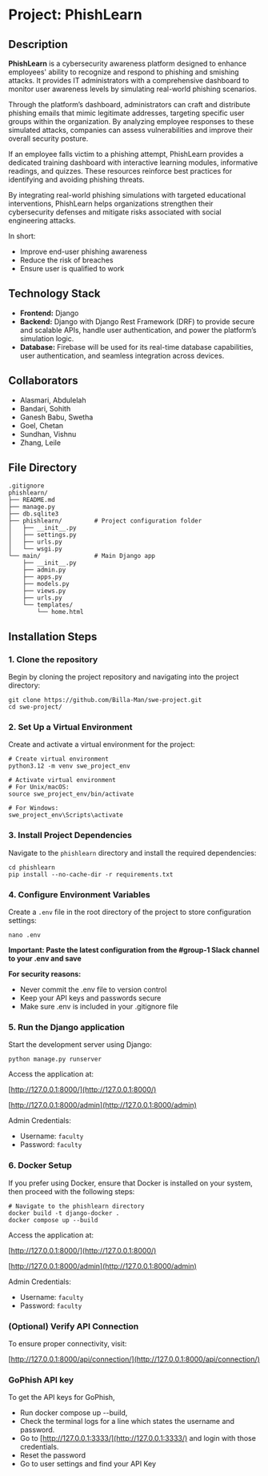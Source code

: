 # Project: PhishLearn
## Description
**PhishLearn** is a cybersecurity awareness platform designed to enhance employees' ability to recognize and respond to phishing and smishing attacks. It provides IT administrators with a comprehensive dashboard to monitor user awareness levels by simulating real-world phishing scenarios.

Through the platform’s dashboard, administrators can craft and distribute phishing emails that mimic legitimate addresses, targeting specific user groups within the organization. By analyzing employee responses to these simulated attacks, companies can assess vulnerabilities and improve their overall security posture.

If an employee falls victim to a phishing attempt, PhishLearn provides a dedicated training dashboard with interactive learning modules, informative readings, and quizzes. These resources reinforce best practices for identifying and avoiding phishing threats.

By integrating real-world phishing simulations with targeted educational interventions, PhishLearn helps organizations strengthen their cybersecurity defenses and mitigate risks associated with social engineering attacks.

In short:

- Improve end-user phishing awareness
- Reduce the risk of breaches
- Ensure user is qualified to work 

## Technology Stack
- **Frontend:** Django
- **Backend:** Django with Django Rest Framework (DRF) to provide secure and scalable APIs, handle user authentication, and power the platform’s simulation logic.
- **Database:** Firebase will be used for its real-time database capabilities, user authentication, and seamless integration across devices.


## Collaborators
- Alasmari, Abdulelah
- Bandari, Sohith
- Ganesh Babu, Swetha
- Goel, Chetan
- Sundhan, Vishnu
- Zhang, Leile

## File Directory
```
.gitignore
phishlearn/
├── README.md
├── manage.py
├── db.sqlite3
├── phishlearn/         # Project configuration folder
│   ├── __init__.py
│   ├── settings.py
│   ├── urls.py
│   └── wsgi.py
└── main/               # Main Django app
    ├── __init__.py
    ├── admin.py
    ├── apps.py
    ├── models.py
    ├── views.py
    ├── urls.py
    └── templates/
        └── home.html
```

## Installation Steps

### 1. Clone the repository
Begin by cloning the project repository and navigating into the project directory:
```
git clone https://github.com/Billa-Man/swe-project.git
cd swe-project/
```

### 2. Set Up a Virtual Environment
Create and activate a virtual environment for the project:
```
# Create virtual environment
python3.12 -m venv swe_project_env

# Activate virtual environment
# For Unix/macOS:
source swe_project_env/bin/activate

# For Windows:
swe_project_env\Scripts\activate
```

### 3. Install Project Dependencies
Navigate to the `phishlearn` directory and install the required dependencies:
```
cd phishlearn
pip install --no-cache-dir -r requirements.txt
```

### 4. Configure Environment Variables
Create a `.env` file in the root directory of the project to store configuration settings:
```
nano .env
```

**Important: Paste the latest configuration from the #group-1 Slack channel to your .env and save** 

**For security reasons:**
- Never commit the .env file to version control
- Keep your API keys and passwords secure
- Make sure .env is included in your .gitignore file

### 5. Run the Django application
Start the development server using Django:
```
python manage.py runserver
```

Access the application at:

[http://127.0.0.1:8000/](http://127.0.0.1:8000/)

[http://127.0.0.1:8000/admin](http://127.0.0.1:8000/admin)

Admin Credentials:

- Username: `faculty`
- Password: `faculty` 

### 6. Docker Setup
If you prefer using Docker, ensure that Docker is installed on your system, then proceed with the following steps:

```
# Navigate to the phishlearn directory
docker build -t django-docker .
docker compose up --build
```

Access the application at:

[http://127.0.0.1:8000/](http://127.0.0.1:8000/)

[http://127.0.0.1:8000/admin](http://127.0.0.1:8000/admin)

Admin Credentials:

- Username: `faculty`
- Password: `faculty`

### (Optional) Verify API Connection

To ensure proper connectivity, visit:

[http://127.0.0.1:8000/api/connection/](http://127.0.0.1:8000/api/connection/)

### GoPhish API key

To get the API keys for GoPhish, 
- Run docker compose up --build, 
- Check the terminal logs for a line which states the username and password.
- Go to [http://127.0.0.1:3333/](http://127.0.0.1:3333/) and login with those credentials.
- Reset the password
- Go to user settings and find your API Key
